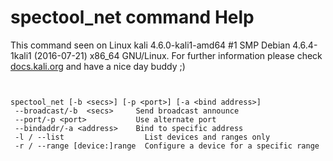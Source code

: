# spectool_net command Help

 This command seen on Linux kali 4.6.0-kali1-amd64 #1 SMP Debian 4.6.4-1kali1 (2016-07-21) x86_64 GNU/Linux. For further information please check [docs.kali.org](docs.kali.org) and have a nice day buddy ;) 

~~~


spectool_net [-b <secs>] [-p <port>] [-a <bind address>]
 --broadcast/-b  <secs>	    Send broadcast announce
 --port/-p <port>           Use alternate port
 --bindaddr/-a <address>    Bind to specific address
 -l / --list				  List devices and ranges only
 -r / --range [device:]range  Configure a device for a specific range

~~~
